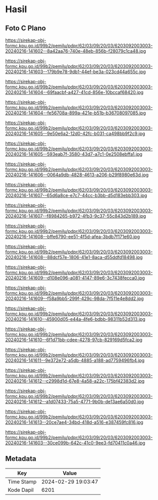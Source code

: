 # Hasil

## Foto C Plano

https://sirekap-obj-formc.kpu.go.id/99b2/pemilu/pdpr/62/03/09/20/03/6203092003003-20240216-141602--8a42aa76-740e-48eb-856b-f28079c1ca48.jpg

https://sirekap-obj-formc.kpu.go.id/99b2/pemilu/pdpr/62/03/09/20/03/6203092003003-20240216-141603--179b9e78-9db1-44ef-be3a-023cd44a655c.jpg

https://sirekap-obj-formc.kpu.go.id/99b2/pemilu/pdpr/62/03/09/20/03/6203092003003-20240216-141604--69faacbf-a427-41cd-856e-10bccaf68420.jpg

https://sirekap-obj-formc.kpu.go.id/99b2/pemilu/pdpr/62/03/09/20/03/6203092003003-20240216-141604--fe56708a-899a-421e-b51b-b36708097085.jpg

https://sirekap-obj-formc.kpu.go.id/99b2/pemilu/pdpr/62/03/09/20/03/6203092003003-20240216-141605--9e50e6a2-12d0-42fc-b031-ca498bb9f2c9.jpg

https://sirekap-obj-formc.kpu.go.id/99b2/pemilu/pdpr/62/03/09/20/03/6203092003003-20240216-141605--593eab7f-3580-43d7-a7c1-0e2508ebffa1.jpg

https://sirekap-obj-formc.kpu.go.id/99b2/pemilu/pdpr/62/03/09/20/03/6203092003003-20240216-141606--0064a9db-4828-4613-a206-b29f8980e63d.jpg

https://sirekap-obj-formc.kpu.go.id/99b2/pemilu/pdpr/62/03/09/20/03/6203092003003-20240216-141607--65d6a8ce-e7c7-44cc-b3bb-d5d183ebb303.jpg

https://sirekap-obj-formc.kpu.go.id/99b2/pemilu/pdpr/62/03/09/20/03/6203092003003-20240216-141607--f8984265-b972-4fb3-9c37-55c843d2b189.jpg

https://sirekap-obj-formc.kpu.go.id/99b2/pemilu/pdpr/62/03/09/20/03/6203092003003-20240216-141608--bffe6790-ee51-4f5d-afea-3bdb7f171e60.jpg

https://sirekap-obj-formc.kpu.go.id/99b2/pemilu/pdpr/62/03/09/20/03/6203092003003-20240216-141608--88dcf57e-1806-41e1-8aca-d55ddfd18498.jpg

https://sirekap-obj-formc.kpu.go.id/99b2/pemilu/pdpr/62/03/09/20/03/6203092003003-20240216-141609--d108e096-a081-4147-89e6-3c7438fecca0.jpg

https://sirekap-obj-formc.kpu.go.id/99b2/pemilu/pdpr/62/03/09/20/03/6203092003003-20240216-141609--f58a9bb5-299f-429c-98da-7f511e4e8dd2.jpg

https://sirekap-obj-formc.kpu.go.id/99b2/pemilu/pdpr/62/03/09/20/03/6203092003003-20240216-141610--45900d05-e44a-4fe6-bdbb-98311b52d313.jpg

https://sirekap-obj-formc.kpu.go.id/99b2/pemilu/pdpr/62/03/09/20/03/6203092003003-20240216-141610--6f1d71bb-cdee-4278-97cb-829169d5fca2.jpg

https://sirekap-obj-formc.kpu.go.id/99b2/pemilu/pdpr/62/03/09/20/03/6203092003003-20240216-141611--9e372e72-a5db-4885-a188-ad7759496fb4.jpg

https://sirekap-obj-formc.kpu.go.id/99b2/pemilu/pdpr/62/03/09/20/03/6203092003003-20240216-141612--c2998d1d-67e8-4a58-a22c-175bf42383d2.jpg

https://sirekap-obj-formc.kpu.go.id/99b2/pemilu/pdpr/62/03/09/20/03/6203092003003-20240216-141612--a1d07433-75a5-4771-9b0b-de13ae6a50d0.jpg

https://sirekap-obj-formc.kpu.go.id/99b2/pemilu/pdpr/62/03/09/20/03/6203092003003-20240216-141613--20ce7ae4-34bd-418d-a516-e387459fc816.jpg

https://sirekap-obj-formc.kpu.go.id/99b2/pemilu/pdpr/62/03/09/20/03/6203092003003-20240216-141603--30ce099b-642c-41c0-9ee3-fd70411c0a46.jpg


## Metadata

| Key        | Value               |
| ---------- | ------------------- |
| Time Stamp | 2024-02-29 19:03:47 |
| Kode Dapil | 6201                |



